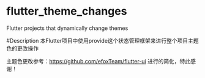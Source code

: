 # flutter_theme_changes

Flutter projects that dynamically change themes

#Description
本Flutter项目中使用provide这个状态管理框架来进行整个项目主题色的更改操作

主题色更改参考：https://github.com/efoxTeam/flutter-ui 进行的简化，特此感谢！

